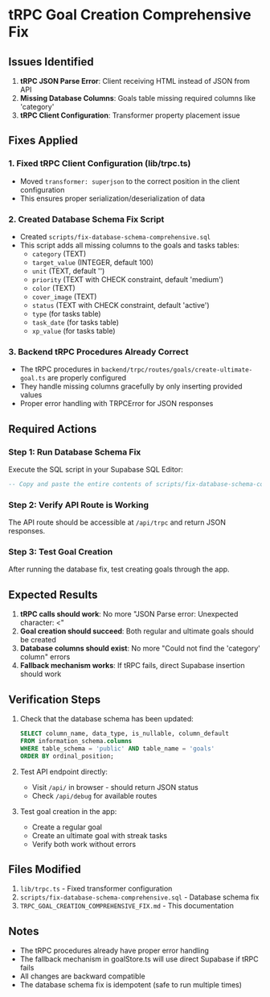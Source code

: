 # tRPC Goal Creation Comprehensive Fix

## Issues Identified

1. **tRPC JSON Parse Error**: Client receiving HTML instead of JSON from API
2. **Missing Database Columns**: Goals table missing required columns like 'category'
3. **tRPC Client Configuration**: Transformer property placement issue

## Fixes Applied

### 1. Fixed tRPC Client Configuration (lib/trpc.ts)
- Moved `transformer: superjson` to the correct position in the client configuration
- This ensures proper serialization/deserialization of data

### 2. Created Database Schema Fix Script
- Created `scripts/fix-database-schema-comprehensive.sql`
- This script adds all missing columns to the goals and tasks tables:
  - `category` (TEXT)
  - `target_value` (INTEGER, default 100)
  - `unit` (TEXT, default '')
  - `priority` (TEXT with CHECK constraint, default 'medium')
  - `color` (TEXT)
  - `cover_image` (TEXT)
  - `status` (TEXT with CHECK constraint, default 'active')
  - `type` (for tasks table)
  - `task_date` (for tasks table)
  - `xp_value` (for tasks table)

### 3. Backend tRPC Procedures Already Correct
- The tRPC procedures in `backend/trpc/routes/goals/create-ultimate-goal.ts` are properly configured
- They handle missing columns gracefully by only inserting provided values
- Proper error handling with TRPCError for JSON responses

## Required Actions

### Step 1: Run Database Schema Fix
Execute the SQL script in your Supabase SQL Editor:
```sql
-- Copy and paste the entire contents of scripts/fix-database-schema-comprehensive.sql
```

### Step 2: Verify API Route is Working
The API route should be accessible at `/api/trpc` and return JSON responses.

### Step 3: Test Goal Creation
After running the database fix, test creating goals through the app.

## Expected Results

1. **tRPC calls should work**: No more "JSON Parse error: Unexpected character: <"
2. **Goal creation should succeed**: Both regular and ultimate goals should be created
3. **Database columns should exist**: No more "Could not find the 'category' column" errors
4. **Fallback mechanism works**: If tRPC fails, direct Supabase insertion should work

## Verification Steps

1. Check that the database schema has been updated:
   ```sql
   SELECT column_name, data_type, is_nullable, column_default
   FROM information_schema.columns 
   WHERE table_schema = 'public' AND table_name = 'goals'
   ORDER BY ordinal_position;
   ```

2. Test API endpoint directly:
   - Visit `/api/` in browser - should return JSON status
   - Check `/api/debug` for available routes

3. Test goal creation in the app:
   - Create a regular goal
   - Create an ultimate goal with streak tasks
   - Verify both work without errors

## Files Modified

1. `lib/trpc.ts` - Fixed transformer configuration
2. `scripts/fix-database-schema-comprehensive.sql` - Database schema fix
3. `TRPC_GOAL_CREATION_COMPREHENSIVE_FIX.md` - This documentation

## Notes

- The tRPC procedures already have proper error handling
- The fallback mechanism in goalStore.ts will use direct Supabase if tRPC fails
- All changes are backward compatible
- The database schema fix is idempotent (safe to run multiple times)